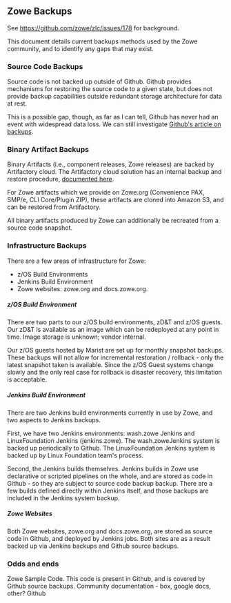 ## Zowe Backups

See https://github.com/zowe/zlc/issues/178 for background.

This document details current backups methods used by the Zowe community, and to identify any gaps that may exist.

### Source Code Backups

Source code is not backed up outside of Github. Github provides mechanisms for restoring the source code to a given state, but does not provide backup capabilities outside redundant storage architecture for data at rest. 

This is a possible gap, though, as far as I can tell, Github has never had an event with widespread data loss. We can still investigate [Github's article on backups](https://help.github.com/en/github/creating-cloning-and-archiving-repositories/backing-up-a-repository).

### Binary Artifact Backups

Binary Artifacts (i.e., component releases, Zowe releases) are  backed by Artifactory cloud. The Artifactory cloud solution has an internal backup and restore procedure, [documented here](https://jfrog.com/knowledge-base/how-backup-works-for-artifactory-cloud/).

For Zowe artifacts which we provide on Zowe.org (Convenience PAX, SMP/e, CLI Core/Plugin ZIP), these artifacts are  cloned into Amazon S3, and can be restored from Artifactory.

All binary artifacts produced by Zowe can additionally be recreated from a source code snapshot.

### Infrastructure Backups

There are a few areas of infrastructure for Zowe:

* z/OS Build Environments
* Jenkins Build Environment
* Zowe websites: zowe.org and docs.zowe.org.

##### z/OS Build Environment

There are two parts to our z/OS build environments, zD&T and z/OS guests. Our zD&T is available as an image which can be redeployed at any point in time. Image storage is unknown; vendor internal.

 Our z/OS guests hosted by Marist are set up for monthly snapshot backups. These backups will not allow for incremental restoration / rollback - only the latest snapshot taken is available. Since the z/OS Guest systems change slowly and the only real case for rollback is disaster recovery, this limitation is acceptable.

##### Jenkins Build Environment

There are two Jenkins build environments currently in use by Zowe, and two aspects to Jenkins backups.

First, we have two Jenkins environments: wash.zowe Jenkins and LinuxFoundation Jenkins (jenkins.zowe). The wash.zoweJenkins system is backed up periodically to Github. The LinuxFoundation Jenkins system is backed up by Linux Foundation team's process.

Second, the Jenkins builds themselves. Jenkins builds in Zowe use declarative or scripted pipelines on the whole, and are stored as code in Github - so they are subject to source code backup backup. There are a few builds defined directly within Jenkins itself, and those backups are included in the Jenkins system backup. 

##### Zowe Websites

Both Zowe websites, zowe.org and docs.zowe.org, are stored as source code in Github, and deployed by Jenkins jobs. Both sites are as a result backed up via Jenkins backups and Github source backups.

### Odds and ends

Zowe Sample Code. This code is present in Github, and is covered by Github source backups.
Community documentation - box, google docs, other? Github 